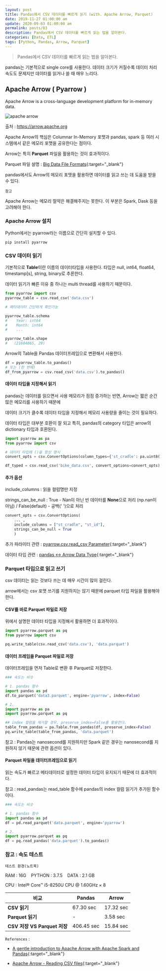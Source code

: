 ```yaml
---
layout: post
title: Pandas에서 CSV 데이터를 빠르게 읽기 (with. Apache Arrow, Parquet)
date: 2019-11-27 01:00:00 am
update: 2020-09-03 01:00:00 am
permalink: posts/83
description: Pandas에서 CSV 데이터를 빠르게 읽는 법을 알아본다.
categories: [Data, ETL]
tags: [Python, Pandas, Arrow, Parquet]
---
```


> Pandas에서 CSV 데이터를 빠르게 읽는 법을 알아본다.

pandas는 기본적으로 single core를 사용한다. 데이터 크기가 커질수록 데이터 처리 속도도 문제지만 데이터를 읽거나 쓸 때 매우 느리다.

## Apache Arrow ( Pyarrow )

Apache Arrow is a cross-language development platform for in-memory data.

![apache arrow]({{site.baseurl}}/assets/img/tech/arrow.png)

출처 : https://arrow.apache.org

Apache Arrow의 핵심은 Columnar In-Memory 포맷과 pandas, spark 등 여러 시스템에서 같은 메모리 포맷을 공유한다는 점이다.

Arrow는 특히 **Parquet** 파일을 활용하는 것이 효과적이다.

Parquet 파일 설명 : [Big Data File Formats](https://blog.clairvoyantsoft.com/big-data-file-formats-3fb659903271){:target="_blank"}

pandas에서도 Arrow의 메모리 포맷을 활용하면 데이터를 읽고 쓰는 데 도움을 받을 수 있다.

    참고

Apache Arrow는 메모리 절약은 해결해주지는 못한다. 이 부분은 Spark, Dask 등을 고려해야 한다.

### Apache Arrow 설치

Python에서는 pyarrow라는 이름으로 간단히 설치할 수 있다.

```
pip install pyarrow
```

### CSV 데이터 읽기

기본적으로 **Table**이란 이름의 데이터타입을 사용한다. 타입은 null, int64, float64, timestamp[s], string, binary로 추론한다.

데이터 읽기가 빠른 이유 중 하나는 multi thread를 사용하기 때문이다.

``` python
from pyarrow import csv
pyarrow_table = csv.read_csv('data.csv')

# 메타데이터 간단하게 확인가능

pyarrow_table.schema
#    Year: int64
#    Month: int64
#    ...

pyarrow_table.shape
#   (21604865, 29)
```

Arrow의 Table을 Pandas 데이터프레임으로 변환해서 사용한다.

``` python
df = pyarrow_table.to_pandas()
# 또는 (한 번에)
df_from_pyarrow = csv.read_csv('data.csv').to_pandas()
```

#### 데이터 타입을 지정해서 읽기

pandas는 데이터를 읽으면서 사용 메모리가 점점 증가하는 반면, Arrow는 짧은 순간 많은 메모리를 사용하기 때문에 

데이터 크기가 클수록 데이터 타입을 지정해서 메모리 사용량을 줄이는 것이 필요하다.

데이터 타입은 대부분 호환이 잘 되고 특히, pandas의 category 타입은 arrow의 dictionary 타입과 호환된다.

``` python
import pyarrow as pa
from pyarrow import csv

# 데이터 타입에 ()을 항상 명시
convert_opts = csv.ConvertOptions(column_types={'st_cradle': pa.uint8(), 'st_id': pa.uint16()})

df_typed = csv.read_csv('bike_data.csv', convert_options=convert_opts).to_pandas()
```

#### 추가 옵션

include_columns : 읽을 컬럼명만 지정

strings_can_be_null : True -  Nan이 아닌 빈 데이터를 **None**으로 처리 (np.nan이 아님) / False(default) - 공백(' ')으로 처리

``` python
convert_opts = csv.ConvertOptions(
    ... ,
    include_columns = ["st_cradle", "st_id"],
    strings_can_be_null = True
    )
```


추가 파라미터 관련 : [pyarrow.csv.read_csv Parameter](https://arrow.apache.org/docs/python/generated/pyarrow.csv.read_csv.html){:target="_blank"}

데이터 타입 관련 : [pandas <-> Arrow Data Type](https://arrow.apache.org/docs/python/pandas.html#type-differences){:target="_blank"}

### Parquet 타입으로 읽고 쓰기

csv 데이터는 읽는 것보다 쓰는 데 매우 시간이 많이 걸린다. 

arrow에서는 csv 포맷 쓰기를 지원하지는 않기 때문에 parquet 타입 파일을 활용해야 한다.

#### CSV를 바로 Parquet 파일로 저장

위에서 설명한 데이터 타입을 지정해서 활용하면 더 효과적이다.

``` python
import pyarrow.parquet as pq
from pyarrow import csv

pq.write_table(csv.read_csv('data.csv'), 'data.parquet')
```

#### 데이터 프레임을 Parquet 파일로 저장

데이터프레임을 먼저 Table로 변환 후 Parquet로 저장한다.

``` python
### 속도는 비슷

# 1. pandas 함수
import pandas as pd
df.to_parquet('data3.parquet', engine='pyarrow', index=False)

# 2. 
import pyarrow as pa
import pyarrow.parquet as pq

## index 컬럼을 제거할 경우, preserve_index=False를 활용한다.
table_from_pandas = pa.Table.from_pandas(df, preserve_index=False)
pq.write_table(table_from_pandas, 'data.parquet')
```

참고 : Pandas는 nanosecond를 지원하지만 Spark 같은 경우는 nanosecond를 지원하지 않기 때문에 관련 옵션이 있다.

#### Parquet 파일을 데이터프레임으로 읽기

읽는 속도가 빠르고 메타데이터로 설정한 데이터 타입이 유지되기 때문에 더 효과적이다.

참고 : read_pandas는 read_table 함수에 pandas의 index 컬럼 읽기가 추가된 함수이다. 

``` python
### 속도는 비슷

# 1. pandas 함수
import pandas as pd
df = pd.read_parquet('data.parquet', engine='pyarrow')

# 2.
import pyarrow.parquet as pq
df = pq.read_pandas('data.parquet').to_pandas()
```

### 참고 : 속도 테스트

    테스트 환경(노트북)
    
RAM : 16G &nbsp;&nbsp; PYTHON : 3.7.5 &nbsp;&nbsp; DATA : 2.1 GB

CPU : Intel® Core™ i5-8250U CPU @ 1.60GHz × 8


| 비교 | Pandas | Arrow |
|-----|-------|--------|
|**CSV 읽기**|67.30 sec|17.32 sec|
|**Parquet 읽기**|-|3.58 sec|
|**CSV 저장 VS Parquet 저장**|406.45 sec|15.84 sec|


`References` : 

* [A gentle introduction to Apache Arrow with Apache Spark and Pandas](https://towardsdatascience.com/a-gentle-introduction-to-apache-arrow-with-apache-spark-and-pandas-bb19ffe0ddae){:target="_blank"}

* [Apache Arrow - Reading CSV files](https://arrow.apache.org/docs/python/csv.html){:target="_blank"}